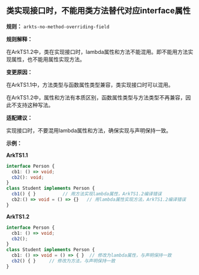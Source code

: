 ## 类实现接口时，不能用类方法替代对应interface属性

**规则：** `arkts-no-method-overriding-field`

**规则解释：**

在ArkTS1.2中，类在实现接口时，lambda属性和方法不能混用。即不能用方法实现属性，也不能用属性实现方法。

**变更原因：**
 
在ArkTS1.1中，方法类型与函数属性类型兼容，类实现接口时可以混用。

在ArkTS1.2中，属性和方法有本质区别，函数属性类型与方法类型不再兼容，因此不支持这种写法。

**适配建议：**

实现接口时，不要混用lambda属性和方法，确保实现与声明保持一致。

**示例：**

**ArkTS1.1**

```typescript
interface Person {
  cb1: () => void;
  cb2(): void;
}
class Student implements Person {
  cb1() { }          // 用方法实现lambda属性，ArkTS1.2编译错误
  cb2:() => void = () => {}   // 用lambda属性实现方法，ArkTS1.2编译错误
}
```

**ArkTS1.2**

```typescript
interface Person {
  cb1: () => void;
  cb2();
}
class Student implements Person {
  cb1: () => void = () => { }  // 修改为lambda属性，与声明保持一致
  cb2() { }     // 修改为方法，与声明保持一致
}
```